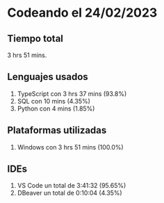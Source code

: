 # Codeando el 24/02/2023

## Tiempo total
3 hrs 51 mins.

## Lenguajes usados
1. TypeScript con 3 hrs 37 mins (93.8%)
1. SQL con 10 mins (4.35%)
1. Python con 4 mins (1.85%)

## Plataformas utilizadas
1. Windows con 3 hrs 51 mins (100.0%)

## IDEs
1. VS Code un total de 3:41:32 (95.65%)
1. DBeaver un total de 0:10:04 (4.35%)
